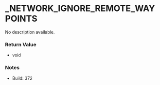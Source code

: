 # _NETWORK_IGNORE_REMOTE_WAYPOINTS

No description available.

### Return Value
* void

### Notes
* Build: 372

